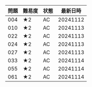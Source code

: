 | 問題 | 難易度 | 状態 | 最新日時 | 
| ---- | ------ | ---- | -------- | 
| 004  | ★2    | AC   | 20241112 | 
| 010  | ★2    | AC   | 20241113 | 
| 022  | ★2    | AC   | 20241113 | 
| 024  | ★2    | AC   | 20241113 | 
| 027  | ★2    | AC   | 20241113 | 
| 033  | ★2    | AC   | 20241114 | 
| 055  | ★2    | AC   | 20241114 | 
| 061  | ★2    | AC   | 20241114 | 